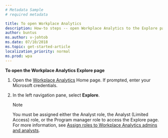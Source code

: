 ```yaml
---
# Metadata Sample
# required metadata

title: To open Workplace Analytics
description: How-to steps -- open Workplace Analytics to the Explore page.
author: buntus
ms.author: v-johtob
ms.date: 07/10/2018
ms.topic: get-started-article
localization_priority: normal 
ms.prod: wpa
---
```


**To open the Workplace Analytics Explore page** 

1. Open the [Workplace Analytics](https://workplaceanalytics.office.com) Home page. If prompted, enter your Microsoft credentials.
2. In the left navigation pane, select **Explore**. 

   >[!Note] 
   >You must be assigned either the Analyst role,
the Analyst (Limited Access) role, or the Program manager role to access the Explore page.
   For more information, see [Assign roles to Workplace Analytics admins and analysts](../setup/set-up-workplace-analytics.md#step-3-assign-roles-to-workplace-analytics-admins-and-analysts).
